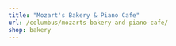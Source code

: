 ```yaml
---
title: "Mozart's Bakery & Piano Cafe"
url: /columbus/mozarts-bakery-and-piano-cafe/
shop: bakery
---
```

